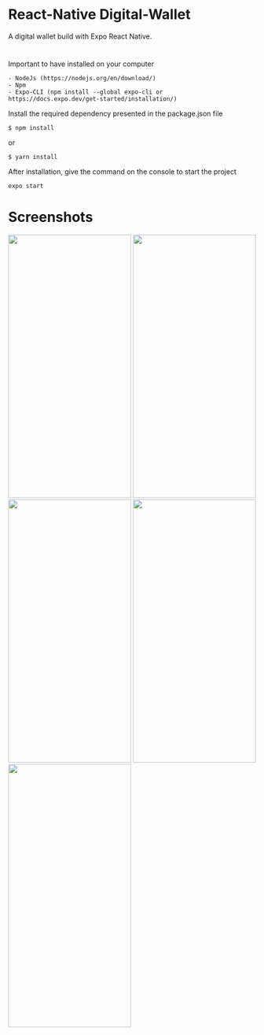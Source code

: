 # React-Native Digital-Wallet
A digital wallet build with Expo React Native.
#
Important to have installed on your computer
```
- NodeJs (https://nodejs.org/en/download/)
- Npm
- Expo-CLI (npm install --global expo-cli or https://docs.expo.dev/get-started/installation/)
```
Install the required dependency presented in the package.json file
```
$ npm install
```
or
```
$ yarn install
```
After installation, give the command on the console to start the project
```
expo start
```
# Screenshots
<img src="https://user-images.githubusercontent.com/120464714/210334251-2d4a3d0f-48f8-4c86-b1d9-b0c2dd17476f.png" data-canonical-src="https://user-images.githubusercontent.com/120464714/210334251-2d4a3d0f-48f8-4c86-b1d9-b0c2dd17476f.png" width="250" height="535" />  <img src="https://user-images.githubusercontent.com/120464714/210334488-d6adfbcf-64d9-4e03-b7de-3be96801648d.png" data-canonical-src="https://user-images.githubusercontent.com/120464714/210334488-d6adfbcf-64d9-4e03-b7de-3be96801648d.png" width="250" height="535" /> <img src="https://user-images.githubusercontent.com/120464714/210334623-771bcb88-f47e-4e4f-93c8-4a40014681b4.png" data-canonical-src="https://user-images.githubusercontent.com/120464714/210334623-771bcb88-f47e-4e4f-93c8-4a40014681b4.png" width="250" height="535" /> <img src="https://user-images.githubusercontent.com/120464714/210334927-45eb401d-1ba3-48e2-85b9-bfa0dbd3e7f2.png" data-canonical-src="https://user-images.githubusercontent.com/120464714/210334927-45eb401d-1ba3-48e2-85b9-bfa0dbd3e7f2.png" width="250" height="535" />
<img src="https://user-images.githubusercontent.com/120464714/210335290-c9ad89bd-042b-4e6b-b031-22f49d7a3371.png" data-canonical-src="https://user-images.githubusercontent.com/120464714/210335290-c9ad89bd-042b-4e6b-b031-22f49d7a3371.png" width="250" height="535" />


